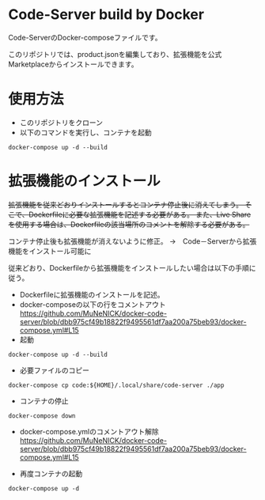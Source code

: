 # Code-Server build by Docker
Code-ServerのDocker-composeファイルです。

このリポジトリでは、product.jsonを編集しており、拡張機能を公式Marketplaceからインストールできます。

# 使用方法
- このリポジトリをクローン
- 以下のコマンドを実行し、コンテナを起動
```
docker-compose up -d --build
```

# 拡張機能のインストール
~~拡張機能を従来どおりインストールするとコンテナ停止後に消えてしまう。
そこで、Dockerfileに必要な拡張機能を記述する必要がある。
また、Live Shareを使用する場合は、Dockerfileの該当場所のコメントを解除する必要がある。~~

コンテナ停止後も拡張機能が消えないように修正。
→　Code－Serverから拡張機能をインストール可能に

従来どおり、Dockerfileから拡張機能をインストールしたい場合は以下の手順に従う。
- Dockerfileに拡張機能のインストールを記述。
- docker-composeの以下の行をコメントアウト
 https://github.com/MuNeNICK/docker-code-server/blob/dbb975cf49b18822f9495561df7aa200a75beb93/docker-compose.yml#L15
- 起動
```
docker-compose up -d --build
```

- 必要ファイルのコピー
```
docker-compose cp code:${HOME}/.local/share/code-server ./app
```

- コンテナの停止
```
docker-compose down
```

- docker-compose.ymlのコメントアウト解除
https://github.com/MuNeNICK/docker-code-server/blob/dbb975cf49b18822f9495561df7aa200a75beb93/docker-compose.yml#L15

- 再度コンテナの起動
```
docker-compose up -d
```
